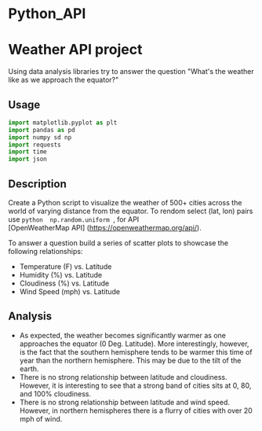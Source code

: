 # Python_API 
# Weather API project

Using data analysis libraries try to answer the question "What's the weather like as we approach the equator?"
## Usage

```python
import matplotlib.pyplot as plt
import pandas as pd
import numpy sd np
import requests 
import time
import json
```
## Description

Create a Python script to visualize the weather of 500+ cities across the world of varying distance from the equator. To rendom select (lat, lon) pairs use ```python  np.random.uniform ```,  for API  
[OpenWeatherMap API] (https://openweathermap.org/api/).

To answer a question build a series of scatter plots to showcase the following relationships:

* Temperature (F) vs. Latitude
* Humidity (%) vs. Latitude
* Cloudiness (%) vs. Latitude
* Wind Speed (mph) vs. Latitude

## Analysis

* As expected, the weather becomes significantly warmer as one approaches the equator (0 Deg. Latitude). More interestingly, however, is the fact that the southern hemisphere tends to be warmer this time of year than the northern hemisphere. This may be due to the tilt of the earth.
* There is no strong relationship between latitude and cloudiness. However, it is interesting to see that a strong band of cities sits at 0, 80, and 100% cloudiness.
* There is no strong relationship between latitude and wind speed. However, in northern hemispheres there is a flurry of cities with over 20 mph of wind.
